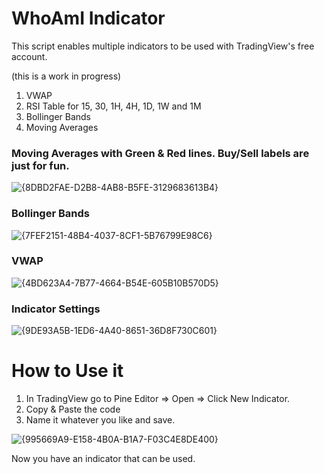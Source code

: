 # WhoAmI Indicator
This script enables multiple indicators to be used with TradingView's free account.

(this is a work in progress)

1. VWAP
2. RSI Table for 15, 30, 1H, 4H, 1D, 1W and 1M
3. Bollinger Bands
4. Moving Averages

### Moving Averages with Green & Red lines.  Buy/Sell labels are just for fun.

![{8DBD2FAE-D2B8-4AB8-B5FE-3129683613B4}](https://github.com/user-attachments/assets/24c02ff7-6f1c-442e-9b73-ea4c65dce21f)

### Bollinger Bands

![{7FEF2151-48B4-4037-8CF1-5B76799E98C6}](https://github.com/user-attachments/assets/1ecad0b9-661a-4778-8afc-387829b1fbdd)

### VWAP

![{4BD623A4-7B77-4664-B54E-605B10B570D5}](https://github.com/user-attachments/assets/b5c686b9-d077-4ee2-bef1-7c61d21e2ce9)

### Indicator Settings

![{9DE93A5B-1ED6-4A40-8651-36D8F730C601}](https://github.com/user-attachments/assets/567ab8d3-eb5e-4c6e-b8e3-bdf37e8eae67)

# How to Use it

1. In TradingView go to Pine Editor => Open => Click New Indicator.
2. Copy & Paste the code
3. Name it whatever you like and save.

![{995669A9-E158-4B0A-B1A7-F03C4E8DE400}](https://github.com/user-attachments/assets/f4e2d4b7-ab88-4e98-9879-7ab80115cca0)

Now you have an indicator that can be used.
